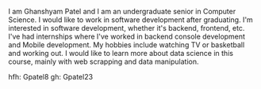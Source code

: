 I am Ghanshyam Patel and I am an undergraduate senior in Computer Science. I would like to work in software development after graduating. I'm interested in software development, whether it's backend, frontend, etc. I've had internships where I've worked in backend console development and Mobile development. My hobbies include watching TV or basketball and working out. I would like to learn more about data science in this course, mainly with web scrapping and data manipulation. 

hfh: Gpatel8
gh: Gpatel23
